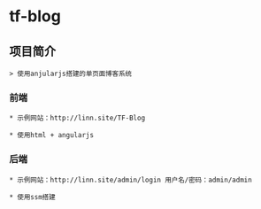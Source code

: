 # tf-blog

## 项目简介

    > 使用anjularjs搭建的单页面博客系统

### 前端

    * 示例网站：http://linn.site/TF-Blog

    * 使用html + angularjs

### 后端

    * 示例网站：http://linn.site/admin/login 用户名/密码：admin/admin

    * 使用ssm搭建

	
